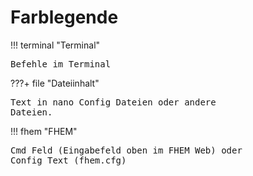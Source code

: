 # Farblegende
!!! terminal "Terminal"
    <pre>Befehle im Terminal</pre>

???+ file "Dateiinhalt"
    <pre>Text in nano Config Dateien oder andere Dateien.</pre>

!!! fhem "FHEM"
    <pre>Cmd Feld (Eingabefeld oben im FHEM Web) oder Config Text (fhem.cfg)</pre>
